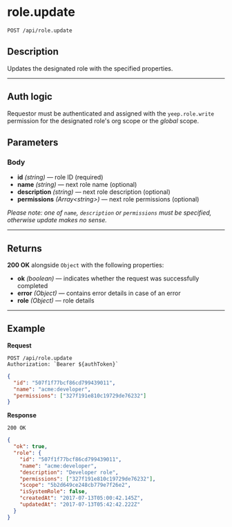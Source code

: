 # role.update

`POST /api/role.update`

## Description

Updates the designated role with the specified properties.

---

## Auth logic

Requestor must be authenticated and assigned with the `yeep.role.write` permission for the designated role's org scope or the _global_ scope.

## Parameters

### Body

- **id** _(string)_ — role ID (required)
- **name** _(string)_ — next role name (optional)
- **description** _(string)_ — next role description (optional)
- **permissions** _(Array\<string>)_ — next role permissions (optional)

_Please note: one of `name`, `description` or `permissions` must be specified, otherwise update makes no sense._

---

## Returns

**200 OK** alongside `Object` with the following properties:

- **ok** _(boolean)_ — indicates whether the request was successfully completed
- **error** _(Object)_ — contains error details in case of an error
- **role** _(Object)_ — role details

---

## Example

**Request**

```
POST /api/role.update
Authorization: `Bearer ${authToken}`
```

```json
{
  "id": "507f1f77bcf86cd799439011",
  "name": "acme:developer",
  "permissions": ["327f191e810c19729de76232"]
}
```

**Response**

`200 OK`

```json
{
  "ok": true,
  "role": {
    "id": "507f1f77bcf86cd799439011",
    "name": "acme:developer",
    "description": "Developer role",
    "permissions": ["327f191e810c19729de76232"],
    "scope": "5b2d649ce248cb779e7f26e2",
    "isSystemRole": false,
    "createdAt": "2017-07-13T05:00:42.145Z",
    "updatedAt": "2017-07-13T05:42:42.222Z"
  }
}
```
